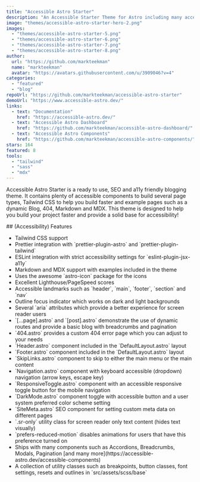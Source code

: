 ```yaml
---
title: "Accessible Astro Starter"
description: "An Accessible Starter Theme for Astro including many accessibility features and components."
image: "themes/accessible-astro-starter-hero-2.png"
images:
  - "themes/accessible-astro-starter-5.png"
  - "themes/accessible-astro-starter-6.png"
  - "themes/accessible-astro-starter-7.png"
  - "themes/accessible-astro-starter-8.png"
author:
  url: "https://github.com/markteekman"
  name: "markteekman"
  avatar: "https://avatars.githubusercontent.com/u/3909046?v=4"
categories:
  - "featured"
  - "blog"
repoUrl: "https://github.com/markteekman/accessible-astro-starter"
demoUrl: "https://www.accessible-astro.dev/"
links:
  - text: "Documentation"
    href: "https://accessible-astro.dev/"
  - text: "Accessible Astro Dashboard"
    href: "https://github.com/markteekman/accessible-astro-dashboard/"
  - text: "Accessible Astro Components"
    href: "https://github.com/markteekman/accessible-astro-components/"
stars: 164
featured: 8
tools:
  - "tailwind"
  - "sass"
  - "mdx"
---
```


<p>Accessible Astro Starter is a ready to use, SEO and a11y friendly blogging theme. It contains plenty of accessible components to build several page types, Tailwind CSS to help you build faster and example pages such as a dynamic Blog, 404, Markdown and MDX. This theme is designed to help you build your project faster and provide a solid base for accessibility!</p><p>## (Accessibility) Features</p><ul><li>Tailwind CSS support</li><li>Prettier integration with `prettier-plugin-astro` and `prettier-plugin-tailwind`</li><li>ESLint integration with strict accessibility settings for `eslint-plugin-jsx-a11y`</li><li>Markdown and MDX support with examples included in the theme</li><li>Uses the awesome `astro-icon` package for the icons</li><li>Excellent Lighthouse/PageSpeed scores</li><li>Accessible landmarks such as `header`, `main`, `footer`, `section` and `nav`</li><li>Outline focus indicator which works on dark and light backgrounds</li><li>Several `aria` attributes which provide a better experience for screen reader users</li><li>`[...page].astro` and `[post].astro` demonstrate the use of dynamic routes and provide a basic blog with breadcrumbs and pagination</li><li>`404.astro` provides a custom 404 error page which you can adjust to your needs</li><li>`Header.astro` component included in the `DefaultLayout.astro` layout</li><li>`Footer.astro` component included in the `DefaultLayout.astro` layout</li><li>`SkipLinks.astro` component to skip to either the main menu or the main content</li><li>`Navigation.astro` component with keyboard accessible (dropdown) navigation (arrow keys, escape key)</li><li>`ResponsiveToggle.astro` component with an accessible responsive toggle button for the mobile navigation</li><li>`DarkMode.astro` component toggle with accessible button and a user system preferred color scheme setting</li><li>`SiteMeta.astro` SEO component for setting custom meta data on different pages</li><li>`.sr-only` utility class for screen reader only text content (hides text visually)</li><li>`prefers-reduced-motion` disables animations for users that have this preference turned on</li><li>Ships with many components such as Accordions, Breadcrumbs, Modals, Pagination [and many more](https://accessible-astro.dev/accessible-components)</li><li>A collection of utility classes such as breakpoints, button classes, font settings, resets and outlines in `src/assets/scss/base`</li></ul>
